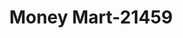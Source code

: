 ---
f_zip-code: 65081
f_state-code: MO
title: Money Mart-21459
f_phone: 660-433-9915
f_city-only: Tipton
f_address: 30416 Highway 5 Tipton
f_location-unique-id: '21459'
slug: money-mart-21459
updated-on: '2024-05-30T13:46:58.046Z'
created-on: '2024-05-30T13:36:59.803Z'
published-on: '2024-05-30T13:54:32.469Z'
f_city-state: cms/city/tipton-mo.md
f_company: cms/company/money-mart.md
f_state: cms/state/missouri.md
layout: '[payday-loan].html'
tags: payday-loan
---